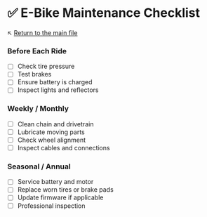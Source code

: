 # ✅ E-Bike Maintenance Checklist

↖️ [Return to the main file](../README.md)

### Before Each Ride
- [ ] Check tire pressure
- [ ] Test brakes
- [ ] Ensure battery is charged
- [ ] Inspect lights and reflectors

### Weekly / Monthly
- [ ] Clean chain and drivetrain
- [ ] Lubricate moving parts
- [ ] Check wheel alignment
- [ ] Inspect cables and connections

### Seasonal / Annual
- [ ] Service battery and motor
- [ ] Replace worn tires or brake pads
- [ ] Update firmware if applicable
- [ ] Professional inspection
